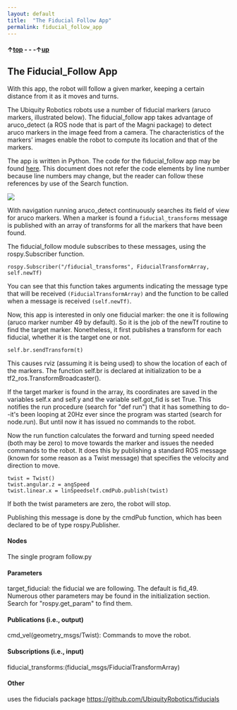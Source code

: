 ```yaml
---
layout: default
title:  "The Fiducial Follow App"
permalink: fiducial_follow_app
---
```


#### &uarr;[top](https://ubiquityrobotics.github.io/learn/) - - -&uarr;[up](ix_programming)

## The Fiducial_Follow App

With this app, the robot will follow a given marker, keeping a certain distance from it as it moves and turns.

The Ubiquity Robotics robots use a number of fiducial markers (aruco markers, illustrated below).  The fiducial_follow app takes advantage of aruco_detect (a ROS node that is part of the Magni package) to detect aruco markers in the image feed from a camera.  The characteristics of the markers' images enable the robot to compute its location and that of the markers.

The app is written in Python. The code for the fiducial_follow app may be found [here](https://github.com/UbiquityRobotics/demos/blob/master/fiducial_follow/nodes/follow.py).  This document does not refer the code elements by line number because line numbers may change, but the reader can follow these references by use of the Search function.

<img src="https://ubiquityrobotics.github.io/learn/assets/fiducial.png" />

With navigation running aruco_detect continuously searches its field of view for aruco markers. When a marker is found a `fiducial_transforms` message is published with an array of transforms for all the markers that have been found.

The fiducial_follow module subscribes to these messages, using the rospy.Subscriber function.  

```rospy.Subscriber("/fiducial_transforms", FiducialTransformArray, self.newTf)```


You can see that this function takes arguments indicating the message type that will be received `(FiducialTransformArray)` and the function to be called when a message is received `(self.newTf)`.

Now, this app is interested in only one fiducial marker: the one it is following (aruco marker number 49 by default).  So it is the job of the newTf routine to find the target marker. Nonetheless, it first publishes a transform for each fiducial, whether it is the target one or not.

    self.br.sendTransform(t)

This causes rviz (assuming it is being used) to show the location of each of the markers. The function self.br is declared at initialization to be a tf2_ros.TransformBroadcaster().

If the target marker is found in the array, its coordinates are saved in the variables self.x and self.y and the variable self.got_fid is set True. This notifies the run procedure (search for "def run") that it has something to do--it's been looping at 20Hz ever since the program was started (search for node.run). But until now it has issued no commands to the robot.

Now the run function calculates the forward and turning speed needed (both may be zero) to move towards the marker and issues the needed commands to the robot. It does this by publishing a standard ROS message (known for some reason as a Twist message) that specifies the velocity and direction to move.

    twist = Twist()
    twist.angular.z = angSpeed
    twist.linear.x = linSpeedself.cmdPub.publish(twist)

If both the twist parameters are zero, the robot will stop.

Publishing this message is done by the cmdPub function, which has been declared to be of type rospy.Publisher.


#### Nodes
The single program follow.py

#### Parameters
target_fiducial: the fiducial we are following. The default is fid_49. Numerous other parameters may be found in the initialization section. Search for "rospy.get_param" to find them.

#### Publications (i.e., output)

cmd_vel(geometry_msgs/Twist): Commands to move the robot.

#### Subscriptions (i.e., input)

fiducial_transforms:(fiducial_msgs/FiducialTransformArray)

#### Other
uses the fiducials package https://github.com/UbiquityRobotics/fiducials
